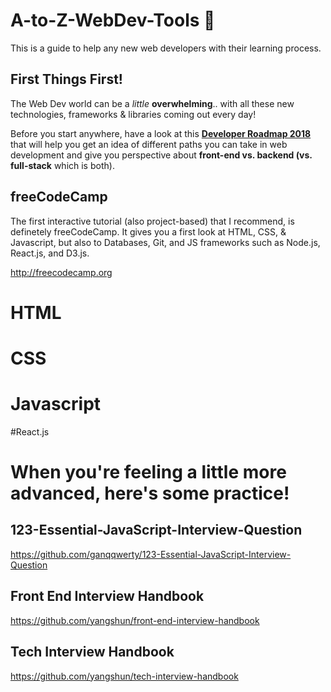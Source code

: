 # A-to-Z-WebDev-Tools :rocket:
This is a guide to help any new web developers with their learning process.

## First Things First!
The Web Dev world can be a _little_ **overwhelming**.. with all these new technologies, frameworks & libraries coming out every day!

Before you start anywhere, have a look at this [**Developer Roadmap 2018**](https://github.com/kamranahmedse/developer-roadmap) that will help you get an idea of different paths you can take in web development and give you perspective about **front-end vs. backend (vs. full-stack** which is both).



## freeCodeCamp 
The first interactive tutorial (also project-based) that I recommend, is definetely freeCodeCamp. It gives you a first look at HTML, CSS, & Javascript, but also to Databases, Git, and JS frameworks such as Node.js, React.js, and D3.js.

http://freecodecamp.org


# HTML

# CSS

# Javascript

#React.js

# When you're feeling a little more advanced, here's some practice!

## 123-Essential-JavaScript-Interview-Question

https://github.com/ganqqwerty/123-Essential-JavaScript-Interview-Question

## Front End Interview Handbook

https://github.com/yangshun/front-end-interview-handbook

## Tech Interview Handbook

https://github.com/yangshun/tech-interview-handbook
